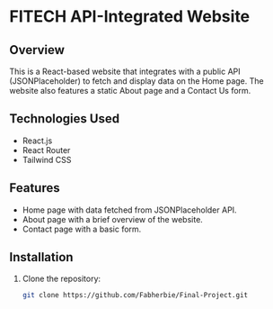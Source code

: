 # FITECH API-Integrated Website

## Overview

This is a React-based website that integrates with a public API (JSONPlaceholder) to fetch and display data on the Home page. The website also features a static About page and a Contact Us form.

## Technologies Used

- React.js
- React Router
- Tailwind CSS

## Features

- Home page with data fetched from JSONPlaceholder API.
- About page with a brief overview of the website.
- Contact page with a basic form.

## Installation

1. Clone the repository:
   ```bash
   git clone https://github.com/Fabherbie/Final-Project.git
   ```

